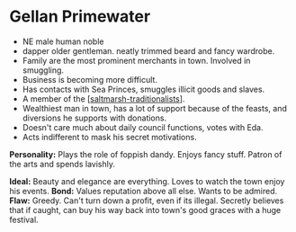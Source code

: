 # Gellan Primewater

- NE male human noble
- dapper older gentleman. neatly trimmed beard and fancy wardrobe.
- Family are the most prominent merchants in town. Involved in smuggling.
- Business is becoming more difficult.
- Has contacts with Sea Princes, smuggles illicit goods and slaves.
- A member of the [[saltmarsh-traditionalists]].
- Wealthiest man in town, has a lot of support because of the feasts, and diversions he supports with donations.
- Doesn't care much about daily council functions, votes with Eda.
- Acts indifferent to mask his secret motivations.

**Personality:** Plays the role of foppish dandy. Enjoys fancy stuff. Patron of the arts and spends lavishly.

**Ideal:** Beauty and elegance are everything. Loves to watch the town enjoy his events.
**Bond:** Values reputation above all else. Wants to be admired.
**Flaw:** Greedy. Can't turn down a profit, even if its illegal. Secretly believes that if caught, can buy his way back into town's good graces with a huge festival.

[//begin]: # "Autogenerated link references for markdown compatibility"
[saltmarsh-traditionalists]: saltmarsh-traditionalists "Saltmarsh Traditionalists"
[//end]: # "Autogenerated link references"